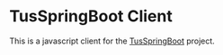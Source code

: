 # TusSpringBoot Client

This is a javascript client for the [TusSpringBoot](https://github.com/cjvirtucio87/tus-spring-boot) project.
